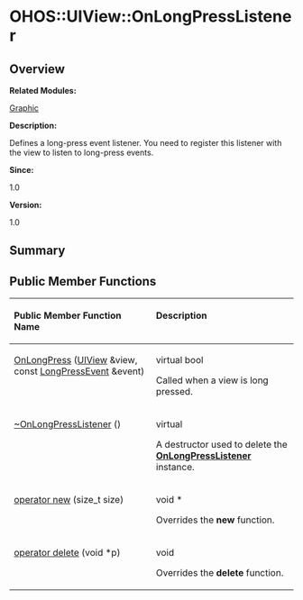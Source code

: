 # OHOS::UIView::OnLongPressListener<a name="ZH-CN_TOPIC_0000001055078167"></a>

## **Overview**<a name="section743482567093535"></a>

**Related Modules:**

[Graphic](Graphic.md)

**Description:**

Defines a long-press event listener. You need to register this listener with the view to listen to long-press events. 

**Since:**

1.0

**Version:**

1.0

## **Summary**<a name="section930024778093535"></a>

## Public Member Functions<a name="pub-methods"></a>

<a name="table1801485082093535"></a>
<table><thead align="left"><tr id="row2029407940093535"><th class="cellrowborder" valign="top" width="50%" id="mcps1.1.3.1.1"><p id="p1988889838093535"><a name="p1988889838093535"></a><a name="p1988889838093535"></a>Public Member Function Name</p>
</th>
<th class="cellrowborder" valign="top" width="50%" id="mcps1.1.3.1.2"><p id="p1079007439093535"><a name="p1079007439093535"></a><a name="p1079007439093535"></a>Description</p>
</th>
</tr>
</thead>
<tbody><tr id="row1258752249093535"><td class="cellrowborder" valign="top" width="50%" headers="mcps1.1.3.1.1 "><p id="p838618740093535"><a name="p838618740093535"></a><a name="p838618740093535"></a><a href="Graphic.md#gadd8ba1ff84abfc796ddeb9c6e5d46497">OnLongPress</a> (<a href="OHOS-UIView.md">UIView</a> &amp;view, const <a href="OHOS-LongPressEvent.md">LongPressEvent</a> &amp;event)</p>
</td>
<td class="cellrowborder" valign="top" width="50%" headers="mcps1.1.3.1.2 "><p id="p18387924093535"><a name="p18387924093535"></a><a name="p18387924093535"></a>virtual bool&nbsp;</p>
<p id="p111829855093535"><a name="p111829855093535"></a><a name="p111829855093535"></a>Called when a view is long pressed. </p>
</td>
</tr>
<tr id="row1233689617093535"><td class="cellrowborder" valign="top" width="50%" headers="mcps1.1.3.1.1 "><p id="p541187875093535"><a name="p541187875093535"></a><a name="p541187875093535"></a><a href="Graphic.md#ga80d9a933818b4ae9c3f34fe78f65a8f6">~OnLongPressListener</a> ()</p>
</td>
<td class="cellrowborder" valign="top" width="50%" headers="mcps1.1.3.1.2 "><p id="p366654237093535"><a name="p366654237093535"></a><a name="p366654237093535"></a>virtual&nbsp;</p>
<p id="p1733408688093535"><a name="p1733408688093535"></a><a name="p1733408688093535"></a>A destructor used to delete the <strong id="b2143414095093535"><a name="b2143414095093535"></a><a name="b2143414095093535"></a><a href="OHOS-UIView-OnLongPressListener.md">OnLongPressListener</a></strong> instance. </p>
</td>
</tr>
<tr id="row171289226093535"><td class="cellrowborder" valign="top" width="50%" headers="mcps1.1.3.1.1 "><p id="p1451435920093535"><a name="p1451435920093535"></a><a name="p1451435920093535"></a><a href="Graphic.md#ga4854963aa969ee20a6cd174a70f5cd23">operator new</a> (size_t size)</p>
</td>
<td class="cellrowborder" valign="top" width="50%" headers="mcps1.1.3.1.2 "><p id="p450165320093535"><a name="p450165320093535"></a><a name="p450165320093535"></a>void *&nbsp;</p>
<p id="p907231392093535"><a name="p907231392093535"></a><a name="p907231392093535"></a>Overrides the <strong id="b1757071992093535"><a name="b1757071992093535"></a><a name="b1757071992093535"></a>new</strong> function. </p>
</td>
</tr>
<tr id="row1294462979093535"><td class="cellrowborder" valign="top" width="50%" headers="mcps1.1.3.1.1 "><p id="p1468544822093535"><a name="p1468544822093535"></a><a name="p1468544822093535"></a><a href="Graphic.md#gadf1997a0f56ac2b220e7f0f8e8e0a6ef">operator delete</a> (void *p)</p>
</td>
<td class="cellrowborder" valign="top" width="50%" headers="mcps1.1.3.1.2 "><p id="p1973766150093535"><a name="p1973766150093535"></a><a name="p1973766150093535"></a>void&nbsp;</p>
<p id="p787975215093535"><a name="p787975215093535"></a><a name="p787975215093535"></a>Overrides the <strong id="b912994109093535"><a name="b912994109093535"></a><a name="b912994109093535"></a>delete</strong> function. </p>
</td>
</tr>
</tbody>
</table>

